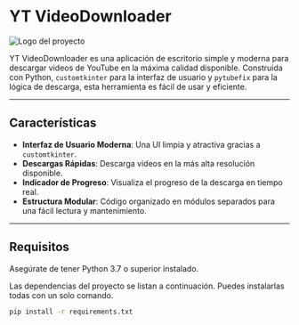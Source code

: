 # YT VideoDownloader

![Logo del proyecto](img/2.ico)

YT VideoDownloader es una aplicación de escritorio simple y moderna para descargar videos de YouTube en la máxima calidad disponible. Construida con Python, `customtkinter` para la interfaz de usuario y `pytubefix` para la lógica de descarga, esta herramienta es fácil de usar y eficiente.

---

## Características

* **Interfaz de Usuario Moderna**: Una UI limpia y atractiva gracias a `customtkinter`.
* **Descargas Rápidas**: Descarga videos en la más alta resolución disponible.
* **Indicador de Progreso**: Visualiza el progreso de la descarga en tiempo real.
* **Estructura Modular**: Código organizado en módulos separados para una fácil lectura y mantenimiento.

---

## Requisitos

Asegúrate de tener Python 3.7 o superior instalado.

Las dependencias del proyecto se listan a continuación. Puedes instalarlas todas con un solo comando.

```bash
pip install -r requirements.txt